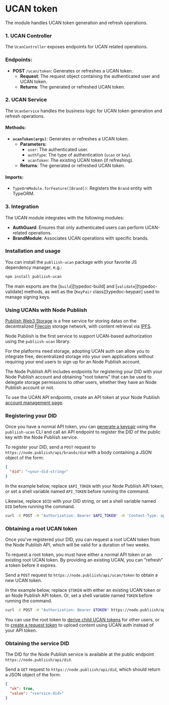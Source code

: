 # UCAN token

The module handles UCAN token generation and refresh operations.

### 1. UCAN Controller

The `UcanController` exposes endpoints for UCAN related operations.

### Endpoints:

- **POST** `/ucan/token`: Generates or refreshes a UCAN token.
  - **Request**: The request object containing the authenticated user and UCAN token.
  - **Returns**: The generated or refreshed UCAN token.

### 2. UCAN Service

The `UcanService` handles the business logic for UCAN token generation and refresh operations.

#### Methods:

- **`ucanToken(args)`**: Generates or refreshes a UCAN token.
  - **Parameters:**
    - `user`: The authenticated user.
    - `authType`: The type of authentication (`ucan` or `key`).
    - `ucanToken`: The existing UCAN token (if refreshing).
  - **Returns**: The generated or refreshed UCAN token.

#### Imports:

- `TypeOrmModule.forFeature([Brand])`: Registers the `Brand` entity with TypeORM.

### 3. Integration

The UCAN module integrates with the following modules:

- **AuthGuard**: Ensures that only authenticated users can perform UCAN-related operations.
- **BrandModule**: Associates UCAN operations with specific brands.

### Installation and usage

You can install the `publiish-ucan` package with your favorite JS dependency manager, e.g.:

```bash
npm install publiish-ucan
```

The main exports are the [`build`][typedoc-build] and [`validate`][typedoc-validate] methods, as well as the [`KeyPair` class][typedoc-keypair] used to manage signing keys.

### Using UCANs with Node Publiish

[Publiish Web3 Storage](https://publiish.io/) is a free service for storing datas on the decentralized [Filecoin](https://filecoin.io) storage network, with content retrieval via [IPFS](https://ipfs.io).

Node Publiish is the first service to support UCAN-based authorization using the `publiish-ucan` library.

For the platforms need storage, adopting UCAN auth can allow you to integrate free, decentralized storage into your own applications without requiring your end users to sign up for an Node Publiish account.

The Node Publiish API includes endpoints for registering your DID with your Node Publiish account and obtaining "root tokens" that can be used to delegate storage permissions to other users, whether they have an Node Publiish account or not.

To use the UCAN API endpoints, create an API token at your Node Publiish [account management page](https://publiish.io/).

### Registering your DID

Once you have a normal API token, you can [generate a keypair](#generating-a-keypair) using the `publiish-ucan` CLI and call an API endpoint to register the DID of the public key with the Node Publiish service.

To register your DID, send a `POST` request to `https://node.publiish/api/brands/did` with a body containing a JSON object of the form:

```json
{
  "did": "<your-did-string>"
}
```

In the example below, replace `$API_TOKEN` with your Node Publiish API token, or set a shell variable named `API_TOKEN` before running the command.

Likewise, replace `$DID` with your DID string, or set a shell variable named `DID` before running the command.

```bash
curl -X POST -H "Authorization: Bearer $API_TOKEN" -H 'Content-Type: application/json' --data "{\"did\": \"$DID\"}"
```

### Obtaining a root UCAN token

Once you've registered your DID, you can request a root UCAN token from the Node Publiish API, which will be valid for a duration of two weeks.

To request a root token, you must have either a normal API token or an existing root UCAN token. By providing an existing UCAN, you can "refresh" a token before it expires.

Send a `POST` request to `https://node.publiish/api/ucan/token` to obtain a new UCAN token.

In the example below, replace `$TOKEN` with either an existing UCAN token or an Node Publiish API token. Or, set a shell variable named `TOKEN` before running the command.

```bash
curl -X POST -H "Authorization: Bearer $TOKEN" https://node.publiish/api/ucan/token
```

<!-- TODO: show response body -->

You can use the root token to [derive child UCAN tokens](#deriving-a-child-token) for other users, or to [create a request token](#creating-a-request-token-to-upload-content) to upload content using UCAN auth instead of your API token.

### Obtaining the service DID

The DID for the Node Publiish service is available at the public endpoint `https://node.publiish/api/did`.

Send a `GET` request to `https://node.publiish/api/did`, which should return a JSON object of the form:

```json
{
  "ok": true,
  "value": "<service-did>"
}
```